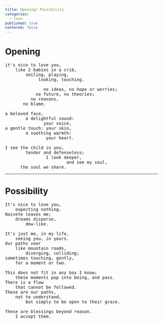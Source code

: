 ```yaml
---
title: Opening/ Possibility
categories:
  - love
published: true
centered: false
---
```


# Opening

<pre class="whitespaced-text">
it's nice to love you,
    like 2 babies in a crib,
        smiling, playing,
             looking, touching.

               no ideas, no hope or worries;
            no future, no theories;
          no reasons,
       no blame.

a beloved face,
        a delightful sound:
               your voice,
a gentle touch: your skin,
        a soothing warmth:
                your heart.

I see the child in you,
        tender and defenseless;
                I look deeper,
                        and see my soul,
      the soul we share.
</pre>

---

# Possibility

<pre class="whitespaced-text">
It's nice to love you,
	expecting nothing.
Naivete leaves me;
	dreams disperse,
		dew-like.

It’s just me, in my life,
	seeing you, in yours.
Our paths veer
	like mountain roads,
		diverging, colliding;
sometimes touching, gently,
	for a moment or two.

This does not fit in any box I know;
	these moments pop into being, and pass.
There is a flow
	that cannot be followed.
These are our paths,
	not to understand,
		but simply to be open to their grace.

These are blessings beyond reason.
	I accept them.
</pre>
